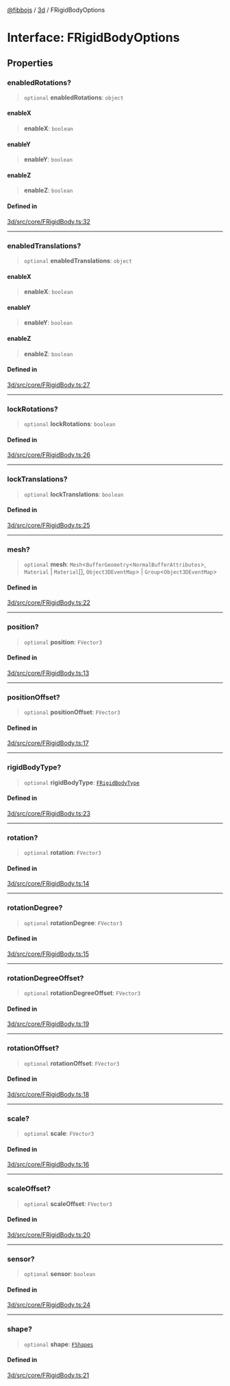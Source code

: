 [@fibbojs](/api/index) / [3d](/api/3d) / FRigidBodyOptions

# Interface: FRigidBodyOptions

## Properties

### enabledRotations?

> `optional` **enabledRotations**: `object`

#### enableX

> **enableX**: `boolean`

#### enableY

> **enableY**: `boolean`

#### enableZ

> **enableZ**: `boolean`

#### Defined in

[3d/src/core/FRigidBody.ts:32](https://github.com/fibbojs/fibbo/blob/fe513db46f793b2520946de03583c9b4464b47bc/packages/3d/src/core/FRigidBody.ts#L32)

***

### enabledTranslations?

> `optional` **enabledTranslations**: `object`

#### enableX

> **enableX**: `boolean`

#### enableY

> **enableY**: `boolean`

#### enableZ

> **enableZ**: `boolean`

#### Defined in

[3d/src/core/FRigidBody.ts:27](https://github.com/fibbojs/fibbo/blob/fe513db46f793b2520946de03583c9b4464b47bc/packages/3d/src/core/FRigidBody.ts#L27)

***

### lockRotations?

> `optional` **lockRotations**: `boolean`

#### Defined in

[3d/src/core/FRigidBody.ts:26](https://github.com/fibbojs/fibbo/blob/fe513db46f793b2520946de03583c9b4464b47bc/packages/3d/src/core/FRigidBody.ts#L26)

***

### lockTranslations?

> `optional` **lockTranslations**: `boolean`

#### Defined in

[3d/src/core/FRigidBody.ts:25](https://github.com/fibbojs/fibbo/blob/fe513db46f793b2520946de03583c9b4464b47bc/packages/3d/src/core/FRigidBody.ts#L25)

***

### mesh?

> `optional` **mesh**: `Mesh`\<`BufferGeometry`\<`NormalBufferAttributes`\>, `Material` \| `Material`[], `Object3DEventMap`\> \| `Group`\<`Object3DEventMap`\>

#### Defined in

[3d/src/core/FRigidBody.ts:22](https://github.com/fibbojs/fibbo/blob/fe513db46f793b2520946de03583c9b4464b47bc/packages/3d/src/core/FRigidBody.ts#L22)

***

### position?

> `optional` **position**: `FVector3`

#### Defined in

[3d/src/core/FRigidBody.ts:13](https://github.com/fibbojs/fibbo/blob/fe513db46f793b2520946de03583c9b4464b47bc/packages/3d/src/core/FRigidBody.ts#L13)

***

### positionOffset?

> `optional` **positionOffset**: `FVector3`

#### Defined in

[3d/src/core/FRigidBody.ts:17](https://github.com/fibbojs/fibbo/blob/fe513db46f793b2520946de03583c9b4464b47bc/packages/3d/src/core/FRigidBody.ts#L17)

***

### rigidBodyType?

> `optional` **rigidBodyType**: [`FRigidBodyType`](../enumerations/FRigidBodyType.md)

#### Defined in

[3d/src/core/FRigidBody.ts:23](https://github.com/fibbojs/fibbo/blob/fe513db46f793b2520946de03583c9b4464b47bc/packages/3d/src/core/FRigidBody.ts#L23)

***

### rotation?

> `optional` **rotation**: `FVector3`

#### Defined in

[3d/src/core/FRigidBody.ts:14](https://github.com/fibbojs/fibbo/blob/fe513db46f793b2520946de03583c9b4464b47bc/packages/3d/src/core/FRigidBody.ts#L14)

***

### rotationDegree?

> `optional` **rotationDegree**: `FVector3`

#### Defined in

[3d/src/core/FRigidBody.ts:15](https://github.com/fibbojs/fibbo/blob/fe513db46f793b2520946de03583c9b4464b47bc/packages/3d/src/core/FRigidBody.ts#L15)

***

### rotationDegreeOffset?

> `optional` **rotationDegreeOffset**: `FVector3`

#### Defined in

[3d/src/core/FRigidBody.ts:19](https://github.com/fibbojs/fibbo/blob/fe513db46f793b2520946de03583c9b4464b47bc/packages/3d/src/core/FRigidBody.ts#L19)

***

### rotationOffset?

> `optional` **rotationOffset**: `FVector3`

#### Defined in

[3d/src/core/FRigidBody.ts:18](https://github.com/fibbojs/fibbo/blob/fe513db46f793b2520946de03583c9b4464b47bc/packages/3d/src/core/FRigidBody.ts#L18)

***

### scale?

> `optional` **scale**: `FVector3`

#### Defined in

[3d/src/core/FRigidBody.ts:16](https://github.com/fibbojs/fibbo/blob/fe513db46f793b2520946de03583c9b4464b47bc/packages/3d/src/core/FRigidBody.ts#L16)

***

### scaleOffset?

> `optional` **scaleOffset**: `FVector3`

#### Defined in

[3d/src/core/FRigidBody.ts:20](https://github.com/fibbojs/fibbo/blob/fe513db46f793b2520946de03583c9b4464b47bc/packages/3d/src/core/FRigidBody.ts#L20)

***

### sensor?

> `optional` **sensor**: `boolean`

#### Defined in

[3d/src/core/FRigidBody.ts:24](https://github.com/fibbojs/fibbo/blob/fe513db46f793b2520946de03583c9b4464b47bc/packages/3d/src/core/FRigidBody.ts#L24)

***

### shape?

> `optional` **shape**: [`FShapes`](../enumerations/FShapes.md)

#### Defined in

[3d/src/core/FRigidBody.ts:21](https://github.com/fibbojs/fibbo/blob/fe513db46f793b2520946de03583c9b4464b47bc/packages/3d/src/core/FRigidBody.ts#L21)
